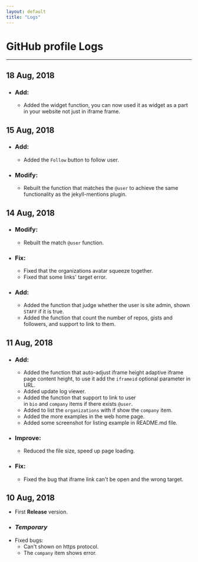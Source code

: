 ```yaml
---
layout: default
title: "Logs"
---
```

# GitHub profile Logs
-------


## 18 Aug, 2018
 - ### Add:
   - Added the widget function, you can now used it as widget as a part in your website not just in iframe frame.


## 15 Aug, 2018
 - ### Add:
   - Added the `Follow` button to follow user.
 - ### Modify:
   - Rebuilt the function that matches the `@user` to achieve the same functionality as the jekyll-mentions plugin.


## 14 Aug, 2018
 - ### Modify: 
   - Rebuilt the match `@user` function.
 - ### Fix: 
   - Fixed that the organizations avatar squeeze together.
   - Fixed that some links' target error.
 - ### Add: 
    - Added the function that judge whether the user is site admin, shown `STAFF` if it is true.
    - Added the function that count the number of repos, gists and followers, and support to link to them.


## 11 Aug, 2018
 - ### Add:
   - Added the function that auto-adjust iframe height adaptive iframe page content height, to use it add the `iframeid` optional parameter in URL.
   - Added update log viewer.
   - Added the function that support to link to user in `bio` and `company` items if there exists `@user`.
   - Added to list the `organizations` with if show the `company` item.
   - Added the more examples in the web home page.
   - Added some screenshot for listing example in README.md file.
 - ### Improve:
   - Reduced the file size, speed up page loading.
 - ### Fix:
   - Fixed the bug that iframe link can't be open and the wrong target.


## 10 Aug, 2018
 - First  **Release** version.
 - ###  *Temporary*
 - Fixed bugs:
   - Can't shown on https protocol.
   - The `company` item shows error.
